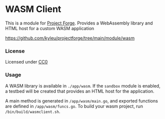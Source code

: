 # WASM Client

This is a module for [Project Forge](https://projectforge.dev). Provides a WebAssembly library and HTML host for a custom WASM application

https://github.com/kyleu/projectforge/tree/main/module/wasm

### License

Licensed under [CC0](https://creativecommons.org/publicdomain/zero/1.0)

### Usage

A WASM library is available in `./app/wasm`. If the `sandbox` module is enabled, a testbed will be created that provides an HTML host for the application.

A main method is generated in `/app/wasm/main.go`, and exported functions are defined in `/app/wasm/funcs.go`.
To build your wasm project, run `/bin/build/wasmclient.sh`.
